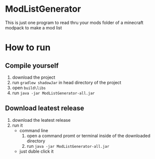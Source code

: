 # ModListGenerator

This is just one program to read thru your mods folder of a minecraft modpack to make a mod list

# How to run
## Compile yourself
1. download the project
2. run `gradlew shadowJar` in head directory of the project
3. open `build\libs`
4. run `java -jar ModListGenerator-all.jar`
## Download leatest release
1. download the leatest release
2. run it
    * command line
        1. open a command promt or terminal inside of the downloaded directory
        2. run `java -jar ModListGenerator-all.jar`
    * just duble click it
   